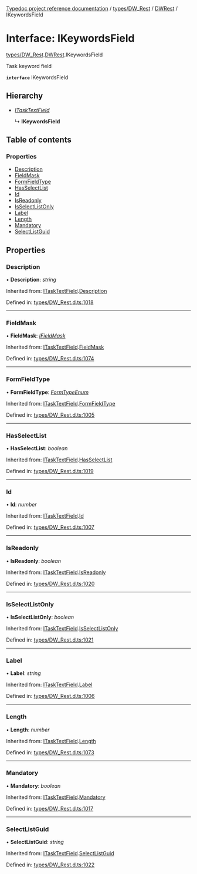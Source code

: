 [Typedoc project reference documentation](../README.md) / [types/DW_Rest](../modules/types_dw_rest.md) / [DWRest](../modules/types_dw_rest.dwrest.md) / IKeywordsField

# Interface: IKeywordsField

[types/DW_Rest](../modules/types_dw_rest.md).[DWRest](../modules/types_dw_rest.dwrest.md).IKeywordsField

Task keyword field

**`interface`** IKeywordsField

## Hierarchy

* [*ITaskTextField*](types_dw_rest.dwrest.itasktextfield.md)

  ↳ **IKeywordsField**

## Table of contents

### Properties

- [Description](types_dw_rest.dwrest.ikeywordsfield.md#description)
- [FieldMask](types_dw_rest.dwrest.ikeywordsfield.md#fieldmask)
- [FormFieldType](types_dw_rest.dwrest.ikeywordsfield.md#formfieldtype)
- [HasSelectList](types_dw_rest.dwrest.ikeywordsfield.md#hasselectlist)
- [Id](types_dw_rest.dwrest.ikeywordsfield.md#id)
- [IsReadonly](types_dw_rest.dwrest.ikeywordsfield.md#isreadonly)
- [IsSelectListOnly](types_dw_rest.dwrest.ikeywordsfield.md#isselectlistonly)
- [Label](types_dw_rest.dwrest.ikeywordsfield.md#label)
- [Length](types_dw_rest.dwrest.ikeywordsfield.md#length)
- [Mandatory](types_dw_rest.dwrest.ikeywordsfield.md#mandatory)
- [SelectListGuid](types_dw_rest.dwrest.ikeywordsfield.md#selectlistguid)

## Properties

### Description

• **Description**: *string*

Inherited from: [ITaskTextField](types_dw_rest.dwrest.itasktextfield.md).[Description](types_dw_rest.dwrest.itasktextfield.md#description)

Defined in: [types/DW_Rest.d.ts:1018](https://github.com/DocuWare/REST-Sample-TS/blob/6f07cff/src/types/DW_Rest.d.ts#L1018)

___

### FieldMask

• **FieldMask**: [*IFieldMask*](types_dw_rest.dwrest.ifieldmask.md)

Inherited from: [ITaskTextField](types_dw_rest.dwrest.itasktextfield.md).[FieldMask](types_dw_rest.dwrest.itasktextfield.md#fieldmask)

Defined in: [types/DW_Rest.d.ts:1074](https://github.com/DocuWare/REST-Sample-TS/blob/6f07cff/src/types/DW_Rest.d.ts#L1074)

___

### FormFieldType

• **FormFieldType**: [*FormTypeEnum*](../enums/types_dw_rest.dwrest.formtypeenum.md)

Inherited from: [ITaskTextField](types_dw_rest.dwrest.itasktextfield.md).[FormFieldType](types_dw_rest.dwrest.itasktextfield.md#formfieldtype)

Defined in: [types/DW_Rest.d.ts:1005](https://github.com/DocuWare/REST-Sample-TS/blob/6f07cff/src/types/DW_Rest.d.ts#L1005)

___

### HasSelectList

• **HasSelectList**: *boolean*

Inherited from: [ITaskTextField](types_dw_rest.dwrest.itasktextfield.md).[HasSelectList](types_dw_rest.dwrest.itasktextfield.md#hasselectlist)

Defined in: [types/DW_Rest.d.ts:1019](https://github.com/DocuWare/REST-Sample-TS/blob/6f07cff/src/types/DW_Rest.d.ts#L1019)

___

### Id

• **Id**: *number*

Inherited from: [ITaskTextField](types_dw_rest.dwrest.itasktextfield.md).[Id](types_dw_rest.dwrest.itasktextfield.md#id)

Defined in: [types/DW_Rest.d.ts:1007](https://github.com/DocuWare/REST-Sample-TS/blob/6f07cff/src/types/DW_Rest.d.ts#L1007)

___

### IsReadonly

• **IsReadonly**: *boolean*

Inherited from: [ITaskTextField](types_dw_rest.dwrest.itasktextfield.md).[IsReadonly](types_dw_rest.dwrest.itasktextfield.md#isreadonly)

Defined in: [types/DW_Rest.d.ts:1020](https://github.com/DocuWare/REST-Sample-TS/blob/6f07cff/src/types/DW_Rest.d.ts#L1020)

___

### IsSelectListOnly

• **IsSelectListOnly**: *boolean*

Inherited from: [ITaskTextField](types_dw_rest.dwrest.itasktextfield.md).[IsSelectListOnly](types_dw_rest.dwrest.itasktextfield.md#isselectlistonly)

Defined in: [types/DW_Rest.d.ts:1021](https://github.com/DocuWare/REST-Sample-TS/blob/6f07cff/src/types/DW_Rest.d.ts#L1021)

___

### Label

• **Label**: *string*

Inherited from: [ITaskTextField](types_dw_rest.dwrest.itasktextfield.md).[Label](types_dw_rest.dwrest.itasktextfield.md#label)

Defined in: [types/DW_Rest.d.ts:1006](https://github.com/DocuWare/REST-Sample-TS/blob/6f07cff/src/types/DW_Rest.d.ts#L1006)

___

### Length

• **Length**: *number*

Inherited from: [ITaskTextField](types_dw_rest.dwrest.itasktextfield.md).[Length](types_dw_rest.dwrest.itasktextfield.md#length)

Defined in: [types/DW_Rest.d.ts:1073](https://github.com/DocuWare/REST-Sample-TS/blob/6f07cff/src/types/DW_Rest.d.ts#L1073)

___

### Mandatory

• **Mandatory**: *boolean*

Inherited from: [ITaskTextField](types_dw_rest.dwrest.itasktextfield.md).[Mandatory](types_dw_rest.dwrest.itasktextfield.md#mandatory)

Defined in: [types/DW_Rest.d.ts:1017](https://github.com/DocuWare/REST-Sample-TS/blob/6f07cff/src/types/DW_Rest.d.ts#L1017)

___

### SelectListGuid

• **SelectListGuid**: *string*

Inherited from: [ITaskTextField](types_dw_rest.dwrest.itasktextfield.md).[SelectListGuid](types_dw_rest.dwrest.itasktextfield.md#selectlistguid)

Defined in: [types/DW_Rest.d.ts:1022](https://github.com/DocuWare/REST-Sample-TS/blob/6f07cff/src/types/DW_Rest.d.ts#L1022)
